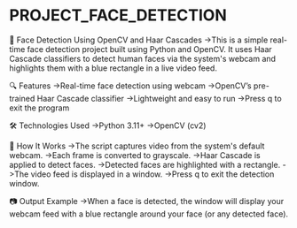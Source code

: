 # PROJECT_FACE_DETECTION
📸 Face Detection Using OpenCV and Haar Cascades
    ->This is a simple real-time face detection project built using Python and OpenCV. It uses Haar Cascade classifiers to detect human faces via the system's webcam and highlights them with a blue rectangle in a   live video feed.

🔍 Features
    ->Real-time face detection using webcam
    ->OpenCV’s pre-trained Haar Cascade classifier
    ->Lightweight and easy to run
    ->Press q to exit the program

🛠️ Technologies Used
    ->Python 3.11+
    ->OpenCV (cv2)

🚀 How It Works
    ->The script captures video from the system's default webcam.
    ->Each frame is converted to grayscale.
    ->Haar Cascade is applied to detect faces.
    ->Detected faces are highlighted with a rectangle.
    ->The video feed is displayed in a window.
    ->Press q to exit the detection window.

📷 Output Example
    ->When a face is detected, the window will display your webcam feed with a blue rectangle around your face (or any detected face).
